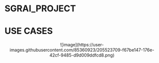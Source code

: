 # SGRAI_PROJECT  

# USE CASES  
<p align="center">
  ![image](https://user-images.githubusercontent.com/85360923/205523709-f67be147-176e-42cf-9485-d9d009ddfcd8.png)
